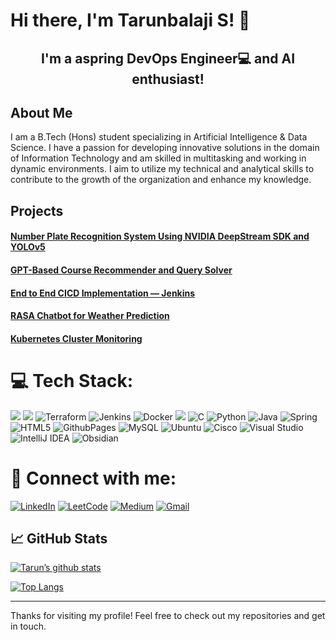 # Hi there, I'm Tarunbalaji S! 👋
<h2 align="center">
I'm a aspring DevOps Engineer💻 and AI enthusiast!
</h2> 

## About Me
I am a B.Tech (Hons) student specializing in Artificial Intelligence & Data Science. I have a passion for developing innovative solutions in the domain of Information Technology and am skilled in multitasking and working in dynamic environments. I aim to utilize my technical and analytical skills to contribute to the growth of the organization and enhance my knowledge.

## Projects

#### [Number Plate Recognition System Using NVIDIA DeepStream SDK and YOLOv5](https://github.com/Tarunbalaji2003/Deepstream_Number-plate)
#### [GPT-Based Course Recommender and Query Solver](https://github.com/Tarunbalaji2003/GPT-for-CourseRecommendations)
#### [End to End CICD Implementation — Jenkins](https://github.com/Tarunbalaji2003/CI-CD-Jenkins)
#### [RASA Chatbot for Weather Prediction](https://github.com/Tarunbalaji2003/Rasa_Chatbot)
#### [Kubernetes Cluster Monitoring](https://github.com/Tarunbalaji2003/Kubernetes-Monitoring)

# 💻 Tech Stack:
![](https://img.shields.io/badge/Amazon_AWS-FF9900?logo=amazonaws&logoColor=white) ![](https://img.shields.io/badge/Ansible-000000?logo=ansible&logoColor=white) ![Terraform](https://img.shields.io/badge/terraform-%235835CC.svg?logo=terraform&logoColor=white) ![Jenkins](https://img.shields.io/badge/jenkins-%232C5263.svg?logo=jenkins&logoColor=white) ![Docker](https://img.shields.io/badge/docker-%230db7ed.svg?&logo=docker&logoColor=white)
 ![](https://img.shields.io/badge/Kubernetes-3069DE?&logo=kubernetes&logoColor=white) ![C](https://img.shields.io/badge/c-%2300599C.svg?&logo=c&logoColor=white) ![Python](https://img.shields.io/badge/python-3670A0?e&logo=python&logoColor=ffdd54) ![Java](https://img.shields.io/badge/java-%23ED8B00.svg?&logo=openjdk&logoColor=white) ![Spring](https://img.shields.io/badge/spring-%236DB33F.svg?logo=spring&logoColor=white)  ![HTML5](https://img.shields.io/badge/html5-%23E34F26.svg?logo=html5&logoColor=white)  ![GithubPages](https://img.shields.io/badge/github%20pages-121013?logo=github&logoColor=white)   ![MySQL](https://img.shields.io/badge/mysql-%2300000f.svg?logo=mysql&logoColor=white)  ![Ubuntu](https://img.shields.io/badge/Ubuntu-E95420?logo=ubuntu&logoColor=white) ![Cisco](https://img.shields.io/badge/cisco-%23049fd9.svg?logo=cisco&logoColor=black) ![Visual Studio](https://img.shields.io/badge/Visual%20Studio-5C2D91.svg?logo=visual-studio&logoColor=white) ![IntelliJ IDEA](https://img.shields.io/badge/IntelliJIDEA-000000.svg?logo=intellij-idea&logoColor=white) ![Obsidian](https://img.shields.io/badge/Obsidian-%23483699.svg?logo=obsidian&logoColor=white)

 # 🤝 Connect with me:
[![LinkedIn](https://img.shields.io/badge/LinkedIn-%230077B5.svg?logo=linkedin&logoColor=white)](https://www.linkedin.com/in/tarunbalaji/) [![LeetCode](https://img.shields.io/badge/LeetCode-000000?&logo=LeetCode&logoColor=#d16c06)](https://leetcode.com/u/Tarunbalaji17/) [![Medium](https://img.shields.io/badge/Medium-12100E?logo=medium&logoColor=white)](https://medium.com/@tarunbalaji170703) 
[![Gmail](https://img.shields.io/badge/Gmail-D14836?&logo=gmail&logoColor=white)](mailto:tarunbalaji170703@gmail.com)

## 📈 GitHub Stats 

[![Tarun’s github stats](https://github-readme-stats.vercel.app/api?username=Tarunbalaji2003)](https://github.com/Tarunbalaji2003)

[![Top Langs](https://github-readme-stats.vercel.app/api/top-langs/?username=Tarunbalaji2003&layout=compact)](https://github.com/Tarunbalaji2003)


---

Thanks for visiting my profile! Feel free to check out my repositories and get in touch.
